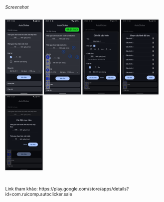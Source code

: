 <h6>Screenshot</h6>
<div class="grid" style="display: grid; grid-template-columns: 1fr; gap: 20px;">
    <div class="column">
        <img src="autoclikerScreenshot/home.png" width=120px>
        <img src="autoclikerScreenshot/target_oclock.png" width=120px>
        <img src="autoclikerScreenshot/setting.png" width=120px>
        <img src="autoclikerScreenshot/file_configs.png" width=120px>
        <img src="autoclikerScreenshot/targetSetting.png" width=120px>
    </div>
</div>
<br>
<br>
<p>Link tham khảo: <url>https://play.google.com/store/apps/details?id=com.ruicomp.autoclicker.sale</url></p>
